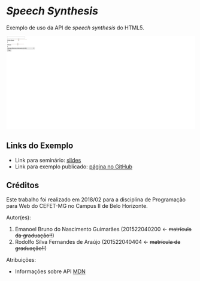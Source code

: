 # _Speech Synthesis_

Exemplo de uso da API de _speech synthesis_ do HTML5.

![](images/screenshot.png)

## Links do Exemplo

- Link para seminário: [slides]
- Link para exemplo publicado: [página no GitHub][vivo]

## Créditos

Este trabalho foi realizado em 2018/02 para a disciplina de Programação para Web do CEFET-MG no Campus II de Belo Horizonte.

Autor(es):

1. Emanoel Bruno do Nascimento Guimarães (201522040200 &larr; ~~matrícula da graduação!!~~)
2. Rodolfo Silva Fernandes de Araújo (201522040404 &larr; ~~matrícula da graduação!!~~)

Atribuições:

- Informações sobre API [MDN][mdn]

[slides]: https://prezi.com/view/HHIXo86Ux47SYbSZb7kw/
[vivo]: https://fegemo.github.io/cefet-web-weblot/apis/speech-synthesis/
[mdn]: https://developer.mozilla.org/pt-BR/
